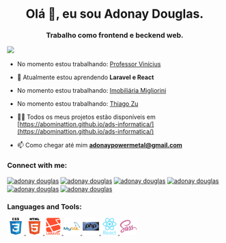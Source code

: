 
<h1 align="center">Olá 👋, eu sou Adonay Douglas.</h1>
<h3 align="center">Trabalho como frontend e beckend web.</h3>

<img src="https://raw.githubusercontent.com/MicaelliMedeiros/micaellimedeiros/master/image/computer-illustration.png">

- No momento estou trabalhando: [Professor Vinícius](https://professorviniciusteixeira.com.br/)

- 🌱 Atualmente estou aprendendo **Laravel e React**

- No momento estou trabalhando: [Imobiliária Migliorini](https://www.imobiliariamigliorini.com.br/)

- No momento estou trabalhando: [Thiago Zu](https://abominattion.github.io/thiago-zu/)

- 👨‍💻 Todos os meus projetos estão disponíveis em [https://abominattion.github.io/ads-informatica/](https://abominattion.github.io/ads-informatica/)

- 📫 Como chegar até mim **adonaypowermetal@gmail.com**

<h3 align="left">Connect with me:</h3>
<p align="left">
<a href="https://dev.to/adonay douglas" target="blank"><img align="center" src="https://raw.githubusercontent.com/rahuldkjain/github-profile-readme-generator/master/src/images/icons/Social/devto.svg" alt="adonay douglas" height="30" width="40" /></a>
<a href="https://twitter.com/adonay douglas" target="blank"><img align="center" src="https://raw.githubusercontent.com/rahuldkjain/github-profile-readme-generator/master/src/images/icons/Social/twitter.svg" alt="adonay douglas" height="30" width="40" /></a>
<a href="https://linkedin.com/in/adonay douglas" target="blank"><img align="center" src="https://raw.githubusercontent.com/rahuldkjain/github-profile-readme-generator/master/src/images/icons/Social/linked-in-alt.svg" alt="adonay douglas" height="30" width="40" /></a>
<a href="https://fb.com/adonay douglas" target="blank"><img align="center" src="https://raw.githubusercontent.com/rahuldkjain/github-profile-readme-generator/master/src/images/icons/Social/facebook.svg" alt="adonay douglas" height="30" width="40" /></a>
<a href="https://instagram.com/adonay douglas" target="blank"><img align="center" src="https://raw.githubusercontent.com/rahuldkjain/github-profile-readme-generator/master/src/images/icons/Social/instagram.svg" alt="adonay douglas" height="30" width="40" /></a>
<a href="https://www.youtube.com/c/adonay douglas" target="blank"><img align="center" src="https://raw.githubusercontent.com/rahuldkjain/github-profile-readme-generator/master/src/images/icons/Social/youtube.svg" alt="adonay douglas" height="30" width="40" /></a>
</p>

<h3 align="left">Languages and Tools:</h3>
<p align="left"> <a href="https://www.w3schools.com/css/" target="_blank" rel="noreferrer"> <img src="https://raw.githubusercontent.com/devicons/devicon/master/icons/css3/css3-original-wordmark.svg" alt="css3" width="40" height="40"/> </a> <a href="https://www.w3.org/html/" target="_blank" rel="noreferrer"> <img src="https://raw.githubusercontent.com/devicons/devicon/master/icons/html5/html5-original-wordmark.svg" alt="html5" width="40" height="40"/> </a> <a href="https://laravel.com/" target="_blank" rel="noreferrer"> <img src="https://raw.githubusercontent.com/devicons/devicon/master/icons/laravel/laravel-plain-wordmark.svg" alt="laravel" width="40" height="40"/> </a> <a href="https://www.mysql.com/" target="_blank" rel="noreferrer"> <img src="https://raw.githubusercontent.com/devicons/devicon/master/icons/mysql/mysql-original-wordmark.svg" alt="mysql" width="40" height="40"/> </a> <a href="https://www.php.net" target="_blank" rel="noreferrer"> <img src="https://raw.githubusercontent.com/devicons/devicon/master/icons/php/php-original.svg" alt="php" width="40" height="40"/> </a> <a href="https://reactjs.org/" target="_blank" rel="noreferrer"> <img src="https://raw.githubusercontent.com/devicons/devicon/master/icons/react/react-original-wordmark.svg" alt="react" width="40" height="40"/> </a> <a href="https://sass-lang.com" target="_blank" rel="noreferrer"> <img src="https://raw.githubusercontent.com/devicons/devicon/master/icons/sass/sass-original.svg" alt="sass" width="40" height="40"/> </a> </p>
